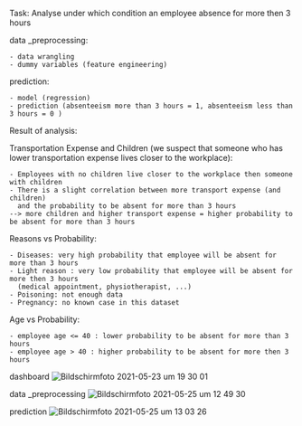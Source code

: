 Task: Analyse under which condition an employee absence for more then 3 hours

data _preprocessing:

	- data wrangling
	- dummy variables (feature engineering)
	
prediction:

	- model (regression)
	- prediction (absenteeism more than 3 hours = 1, absenteeism less than 3 hours = 0 )

   
Result of analysis:

Transportation Expense and Children (we suspect that someone who has lower transportation expense lives closer to the workplace):

	- Employees with no children live closer to the workplace then someone with children
	- There is a slight correlation between more transport expense (and children) 
	  and the probability to be absent for more than 3 hours
	--> more children and higher transport expense = higher probability to be absent for more than 3 hours
	
Reasons vs Probability:

	- Diseases: very high probability that employee will be absent for more than 3 hours
	- Light reason : very low probability that employee will be absent for more then 3 hours 
	  (medical appointment, physiotherapist, ...)
	- Poisoning: not enough data
	- Pregnancy: no known case in this dataset 
	
Age vs Probability:

	- employee age <= 40 : lower probability to be absent for more than 3 hours
	- employee age > 40 : higher probability to be absent for more then 3 hours
	 


dashboard
![Bildschirmfoto 2021-05-23 um 19 30 01](https://user-images.githubusercontent.com/76050281/119494059-2d096580-bd61-11eb-856d-0ca4f3f59986.png)

data _preprocessing
![Bildschirmfoto 2021-05-25 um 12 49 30](https://user-images.githubusercontent.com/76050281/119494096-3561a080-bd61-11eb-900e-ddd65c5cab77.png)

prediction
![Bildschirmfoto 2021-05-25 um 13 03 26](https://user-images.githubusercontent.com/76050281/119494116-3abeeb00-bd61-11eb-88a3-075a48914d71.png)
